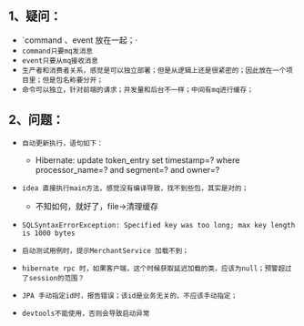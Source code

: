 ## 1、疑问：
* `command 、event 放在一起；·
* `command只要mq发消息`
* `event只要从mq接收消息`
* `生产者和消费者关系，感觉是可以独立部署；但是从逻辑上还是很紧密的；因此放在一个项目里；但是包名称要分开；`
* `命令可以独立，针对前端的请求；并发量和后台不一样；中间有mq进行缓存；`


## 2、问题：
* `自动更新执行，语句如下：`

  * Hibernate: update token_entry set timestamp=? where processor_name=?
  and segment=? and owner=?
* `idea 直接执行main方法，感觉没有编译导致，找不到些包，其实是对的；`
  * 不知如何，就好了，file->清理缓存
* `SQLSyntaxErrorException: Specified key was too long; max key length
  is 1000 bytes`
* `启动测试用例时，提示MerchantService 加载不到；`
* `hibernate rpc
  时，如果客户端，这个时候获取延迟加载的类，应该为null；预警超过了session的范围？`
* `JPA 手动指定id时，报告错误；该id是业务无关的，不应该手动指定；`
* `devtools不能使用，否则会导致启动异常`

